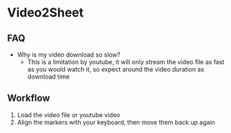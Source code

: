 # Video2Sheet

## FAQ
 - Why is my video download so slow?
   - This is a limitation by youtube, it will only stream the video file as fast as you would watch it, so expect around the video duration as download time

## Workflow
1. Load the video file or youtube video
2. Align the markers with your keyboard, then move them back up again
